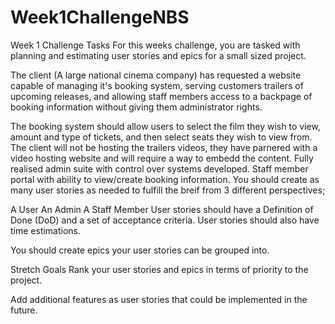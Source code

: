 # Week1ChallengeNBS

Week 1 Challenge
Tasks
For this weeks challenge, you are tasked with planning and estimating user stories and epics for a small sized project.

The client (A large national cinema company) has requested a website capable of managing it's booking system, serving customers trailers of upcoming releases, and allowing staff members access to a backpage of booking information without giving them administrator rights.

The booking system should allow users to select the film they wish to view, amount and type of tickets, and then select seats they wish to view from.
The client will not be hosting the trailers videos, they have parnered with a video hosting website and will require a way to embedd the content.
Fully realised admin suite with control over systems developed.
Staff member portal with ability to view/create booking information.
You should create as many user stories as needed to fulfill the breif from 3 different perspectives;

A User
An Admin
A Staff Member
User stories should have a Definition of Done (DoD) and a set of acceptance criteria. User stories should also have time estimations.

You should create epics your user stories can be grouped into.

Stretch Goals
Rank your user stories and epics in terms of priority to the project.

Add additional features as user stories that could be implemented in the future.
